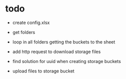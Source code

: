 # todo

- create config.xlsx

- get folders
- loop in all folders getting the buckets to the sheet

- add http request to download storage files

- find solution for uuid when creating storage buckets

- upload files to storage bucket
